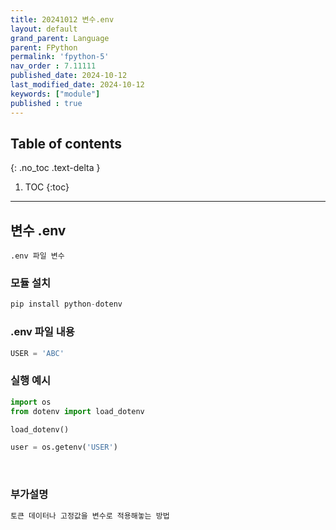 ```yaml
---
title: 20241012 변수.env
layout: default
grand_parent: Language
parent: FPython
permalink: 'fpython-5'
nav_order : 7.11111
published_date: 2024-10-12
last_modified_date: 2024-10-12
keywords: ["module"]
published : true
---
```

## Table of contents
{: .no_toc .text-delta }

1. TOC
{:toc}
---

<!-- 글의 제목은 ##
    나머지 큰 제목은 ###
    이후 나머지는 4개이상 -->

## 변수 .env

`.env 파일 변수`<br>


### 모듈 설치
```python
pip install python-dotenv
```

### .env 파일 내용
```python
USER = 'ABC'
```

### 실행 예시
```python
import os
from dotenv import load_dotenv

load_dotenv()

user = os.getenv('USER')
```

<br>

### 부가설명

```html
토큰 데이터나 고정값을 변수로 적용해놓는 방법
```
